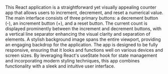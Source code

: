 This React application is a straightforward yet visually appealing counter app that allows users to increment, decrement, and reset a numerical value. The main interface consists of three primary buttons: a decrement button (-), an increment button (+), and a reset button. The current count is displayed prominently between the increment and decrement buttons, with a vertical line separator enhancing the visual clarity and separation of elements. A stylish background image spans the entire viewport, providing an engaging backdrop for the application. The app is designed to be fully responsive, ensuring that it looks and functions well on various devices and screen sizes. By leveraging React's useState hook for state management and incorporating modern styling techniques, this app combines functionality with a sleek and intuitive user interface.
